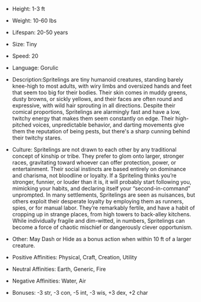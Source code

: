 - Height: 1-3 ft
    
- Weight: 10-60 lbs
    
- Lifespan: 20-50 years
    
- Size: Tiny
    
- Speed: 20
    
- Language: Gorulic
    
- Description:Spritelings are tiny humanoid creatures, standing barely knee-high to most adults, with wiry limbs and oversized hands and feet that seem too big for their bodies. Their skin comes in muddy greens, dusty browns, or sickly yellows, and their faces are often round and expressive, with wild hair sprouting in all directions. Despite their comical proportions, Spritelings are alarmingly fast and have a low, twitchy energy that makes them seem constantly on edge. Their high-pitched voices, unpredictable behavior, and darting movements give them the reputation of being pests, but there's a sharp cunning behind their twitchy stares.
    
- Culture: Spritelings are not drawn to each other by any traditional concept of kinship or tribe. They prefer to glom onto larger, stronger races, gravitating toward whoever can offer protection, power, or entertainment. Their social instincts are based entirely on dominance and charisma, not bloodline or loyalty. If a Spriteling thinks you’re stronger, funnier, or louder than it is, it will probably start following you, mimicking your habits, and declaring itself your “second-in-command” unprompted. In many settlements, Spritelings are seen as nuisances, but others exploit their desperate loyalty by employing them as runners, spies, or for manual labor. They’re remarkably fertile, and have a habit of cropping up in strange places, from high towers to back-alley kitchens. While individually fragile and dim-witted, in numbers, Spritelings can become a force of chaotic mischief or dangerously clever opportunism.
    
- Other: May Dash or Hide as a bonus action when within 10 ft of a larger creature.
    
- Positive Affinities: Physical, Craft, Creation, Utility
    
- Neutral Affinities: Earth, Generic, Fire
    
- Negative Affinities: Water, Air
    
- Bonuses: -3 str, -3 con, -5 int, -3 wis, +3 dex, +2 char
